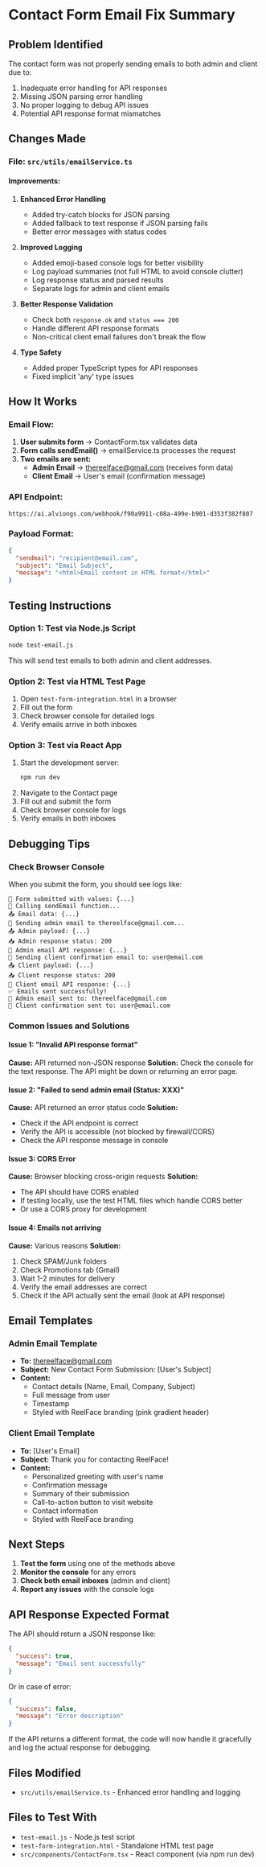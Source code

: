 # Contact Form Email Fix Summary

## Problem Identified
The contact form was not properly sending emails to both admin and client due to:
1. Inadequate error handling for API responses
2. Missing JSON parsing error handling
3. No proper logging to debug API issues
4. Potential API response format mismatches

## Changes Made

### File: `src/utils/emailService.ts`

#### Improvements:
1. **Enhanced Error Handling**
   - Added try-catch blocks for JSON parsing
   - Added fallback to text response if JSON parsing fails
   - Better error messages with status codes

2. **Improved Logging**
   - Added emoji-based console logs for better visibility
   - Log payload summaries (not full HTML to avoid console clutter)
   - Log response status and parsed results
   - Separate logs for admin and client emails

3. **Better Response Validation**
   - Check both `response.ok` and `status === 200`
   - Handle different API response formats
   - Non-critical client email failures don't break the flow

4. **Type Safety**
   - Added proper TypeScript types for API responses
   - Fixed implicit 'any' type issues

## How It Works

### Email Flow:
1. **User submits form** → ContactForm.tsx validates data
2. **Form calls sendEmail()** → emailService.ts processes the request
3. **Two emails are sent:**
   - **Admin Email** → thereelface@gmail.com (receives form data)
   - **Client Email** → User's email (confirmation message)

### API Endpoint:
```
https://ai.alviongs.com/webhook/f90a9911-c08a-499e-b901-d353f382f807
```

### Payload Format:
```json
{
  "sendmail": "recipient@email.com",
  "subject": "Email Subject",
  "message": "<html>Email content in HTML format</html>"
}
```

## Testing Instructions

### Option 1: Test via Node.js Script
```bash
node test-email.js
```
This will send test emails to both admin and client addresses.

### Option 2: Test via HTML Test Page
1. Open `test-form-integration.html` in a browser
2. Fill out the form
3. Check browser console for detailed logs
4. Verify emails arrive in both inboxes

### Option 3: Test via React App
1. Start the development server:
   ```bash
   npm run dev
   ```
2. Navigate to the Contact page
3. Fill out and submit the form
4. Check browser console for logs
5. Verify emails in both inboxes

## Debugging Tips

### Check Browser Console
When you submit the form, you should see logs like:
```
🚀 Form submitted with values: {...}
📧 Calling sendEmail function...
📤 Email data: {...}
🚀 Sending admin email to thereelface@gmail.com...
📤 Admin payload: {...}
📥 Admin response status: 200
📧 Admin email API response: {...}
🚀 Sending client confirmation email to: user@email.com
📤 Client payload: {...}
📥 Client response status: 200
📧 Client email API response: {...}
✅ Emails sent successfully!
📧 Admin email sent to: thereelface@gmail.com
📧 Client confirmation sent to: user@email.com
```

### Common Issues and Solutions

#### Issue 1: "Invalid API response format"
**Cause:** API returned non-JSON response
**Solution:** Check the console for the text response. The API might be down or returning an error page.

#### Issue 2: "Failed to send admin email (Status: XXX)"
**Cause:** API returned an error status code
**Solution:** 
- Check if the API endpoint is correct
- Verify the API is accessible (not blocked by firewall/CORS)
- Check the API response message in console

#### Issue 3: CORS Error
**Cause:** Browser blocking cross-origin requests
**Solution:** 
- The API should have CORS enabled
- If testing locally, use the test HTML files which handle CORS better
- Or use a CORS proxy for development

#### Issue 4: Emails not arriving
**Cause:** Various reasons
**Solution:**
1. Check SPAM/Junk folders
2. Check Promotions tab (Gmail)
3. Wait 1-2 minutes for delivery
4. Verify the email addresses are correct
5. Check if the API actually sent the email (look at API response)

## Email Templates

### Admin Email Template
- **To:** thereelface@gmail.com
- **Subject:** New Contact Form Submission: [User's Subject]
- **Content:** 
  - Contact details (Name, Email, Company, Subject)
  - Full message from user
  - Timestamp
  - Styled with ReelFace branding (pink gradient header)

### Client Email Template
- **To:** [User's Email]
- **Subject:** Thank you for contacting ReelFace!
- **Content:**
  - Personalized greeting with user's name
  - Confirmation message
  - Summary of their submission
  - Call-to-action button to visit website
  - Contact information
  - Styled with ReelFace branding

## Next Steps

1. **Test the form** using one of the methods above
2. **Monitor the console** for any errors
3. **Check both email inboxes** (admin and client)
4. **Report any issues** with the console logs

## API Response Expected Format

The API should return a JSON response like:
```json
{
  "success": true,
  "message": "Email sent successfully"
}
```

Or in case of error:
```json
{
  "success": false,
  "message": "Error description"
}
```

If the API returns a different format, the code will now handle it gracefully and log the actual response for debugging.

## Files Modified
- `src/utils/emailService.ts` - Enhanced error handling and logging

## Files to Test With
- `test-email.js` - Node.js test script
- `test-form-integration.html` - Standalone HTML test page
- `src/components/ContactForm.tsx` - React component (via npm run dev)

